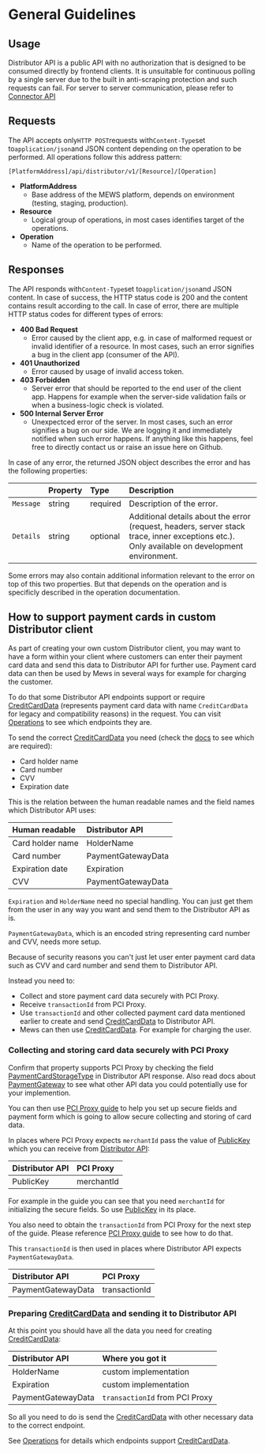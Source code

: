 # General Guidelines

## Usage  <a id="Usage"></a>

Distributor API is a public API with no authorization that is designed to be consumed directly by frontend clients. It is unsuitable for continuous polling by a single server due to the built in anti-scraping protection and such requests can fail. For server to server communication, please refer to [Connector API](https://mews-systems.gitbook.io/connector-api/)

## Requests  <a id="requests"></a>

The API accepts only`HTTP POST`requests with`Content-Type`set to`application/json`and JSON content depending on the operation to be performed. All operations follow this address pattern:

```text
[PlatformAddress]/api/distributor/v1/[Resource]/[Operation]
```

* **PlatformAddress**
  * Base address of the MEWS platform, depends on environment \(testing, staging, production\).
* **Resource**
  * Logical group of operations, in most cases identifies target of the operations.
* **Operation**
  * Name of the operation to be performed.

## Responses  <a id="responses"></a>

The API responds with`Content-Type`set to`application/json`and JSON content. In case of success, the HTTP status code is 200 and the content contains result according to the call. In case of error, there are multiple HTTP status codes for different types of errors:

* **400 Bad Request**
  * Error caused by the client app, e.g. in case of malformed request or invalid identifier of a resource. In most cases, such an error signifies a bug in the client app \(consumer of the API\).
* **401 Unauthorized**
  * Error caused by usage of invalid access token.
* **403 Forbidden**
  * Server error that should be reported to the end user of the client app. Happens for example when the server-side validation fails or when a business-logic check is violated.
* **500 Internal Server Error**
  * Unexpectced error of the server. In most cases, such an error signifies a bug on our side. We are logging it and immediately notified when such error happens. If anything like this happens, feel free to directly contact us or raise an issue here on Github.

In case of any error, the returned JSON object describes the error and has the following properties:

|  | Property | Type | Description |
| :--- | :--- | :--- | :--- |
| `Message` | string | required | Description of the error. |
| `Details` | string | optional | Additional details about the error \(request, headers, server stack trace, inner exceptions etc.\). Only available on development environment. |

Some errors may also contain additional information relevant to the error on top of this two properties. But that depends on the operation and is specificly described in the operation documentation.

## How to support payment cards in custom Distributor client

As part of creating your own custom Distributor client, you may want to have a form within your client where customers can enter their payment card data and send this data to Distributor API for further use. Payment card data can then be used by Mews in several ways for example for charging the customer.

To do that some Distributor API endpoints support or require [CreditCardData](operations.md#creditcarddata) (represents payment card data with name `CreditCardData` for legacy and compatibility reasons) in the request. You can visit [Operations](operations.md) to see which endpoints they are.

To send the correct [CreditCardData](operations.md#creditcarddata) you need (check the [docs](operations.md#creditcarddata) to see which are required):
* Card holder name
* Card number
* CVV
* Expiration date

This is the relation between the human readable names and the field names which Distributor API uses:

| Human readable      | Distributor API       |
| :------------------ | :-------------------- |
| Card holder name    | HolderName            |
| Card number         | PaymentGatewayData    |
| Expiration date     | Expiration            |
| CVV                 | PaymentGatewayData    |

`Expiration` and `HolderName` need no special handling. You can just get them from the user in any way you want and send them to the Distributor API as is.

`PaymentGatewayData`, which is an encoded string representing card number and CVV, needs more setup. 

Because of security reasons you can't just let user enter payment card data such as CVV and card number and send them to Distributor API.

Instead you need to:
* Collect and store payment card data securely with PCI Proxy.
* Receive `transactionId` from PCI Proxy.
* Use `transactionId` and other collected payment card data mentioned earlier to create and send [CreditCardData](operations.md#creditcarddata) to Distributor API.
* Mews can then use [CreditCardData](operations.md#creditcarddata). For example for charging the user.

### Collecting and storing card data securely with PCI Proxy

Confirm that property supports PCI Proxy by checking the field [PaymentCardStorageType](operations.md#payment-gateway) in Distributor API response. Also read docs about [PaymentGateway](operations.md#payment-gateway) to see what other API data you could potentially use for your implemention.

You can then use [PCI Proxy guide](https://docs.pci-proxy.com/collect-and-store-cards/capture-iframes) to help you set up secure fields and payment form which is going to allow secure collecting and storing of card data.

In places where PCI Proxy expects `merchantId` pass the value of [PublicKey](operations.md#payment-gateway) which you can receive from [Distributor API](operations.md):

| Distributor API    | PCI Proxy     |
| :----------------- | :------------ |
| PublicKey          | merchantId    |

For example in the guide you can see that you need `merchantId` for initializing the secure fields. So use [PublicKey](operations.md#payment-gateway) in its place.

You also need to obtain the `transactionId` from PCI Proxy for the next step of the guide. Please reference [PCI Proxy guide](https://docs.pci-proxy.com/collect-and-store-cards/capture-iframes#3-retrieve-a-transaction-id) to see how to do that.

This `transactionId` is then used in places where Distributor API expects `PaymentGatewayData`.

| Distributor API       | PCI Proxy        |
| :-------------------- | :--------------- |
| PaymentGatewayData    | transactionId    |

### Preparing [CreditCardData](operations.md#creditcarddata) and sending it to Distributor API

At this point you should have all the data you need for creating [CreditCardData](operations.md#creditcarddata):

| Distributor API       | Where you got it                |
| :-------------------- | :------------------------------ |
| HolderName            | custom implementation           |
| Expiration            | custom implementation           |
| PaymentGatewayData    | `transactionId` from PCI Proxy  |

So all you need to do is send the [CreditCardData](operations.md#creditcarddata) with other necessary data to the correct endpoint. 

See [Operations](operations.md) for details which endpoints support [CreditCardData](operations.md#creditcarddata). 
